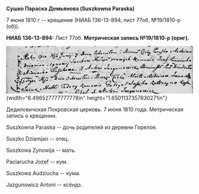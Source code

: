**Сушко Параска Демьянова (Suszkowna Paraska)**

7 июня 1810 г -- крещение (НИАБ 136-13-894, лист 77об, №19/1810-р (об)).

**НИАБ 136-13-894:** Лист 77об. **Метрическая запись №19/1810-р
(ориг).**

![](./media/31a8d9e53ed54212878c939ff2cd8c4f6d6947b7.png){width="6.496527777777778in"
height="1.6501137357830271in"}

Дедиловичская Покровская церковь. 7 июня 1810 года. Метрическая запись о
крещении.

Suszkowna Paraska -- дочь родителей из деревни Горелое.

Suszko Dziamjan -- отец.

Suszkowa Zynowija -- мать.

Paciarucha Jozef -- кум.

Suszkowa Audziucha -- кума.

Jazgunowicz Antoni -- ксёндз.
